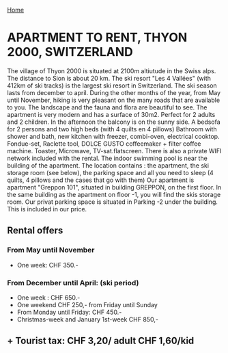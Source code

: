 [Home](README.md)

# APARTMENT TO RENT, THYON 2000, SWITZERLAND

The village of Thyon 2000 is situated at 2100m altiutude in the Swiss alps. The distance to Sion is about 20 km.
The ski resort "Les 4 Vallées" (with 412km of ski tracks) is the largest ski resort in Switzerland. The ski season lasts from december to april.
During the other months of the year, from May until November, hiking is very pleasant on the many roads that are available to you. The landscape and the fauna and flora are beautiful to see.
The apartment is very modern and has a surface of 30m2. Perfect for 2 adults and 2 children.
In the afternoon the balcony is on the sunny side. A bedsofa for 2 persons and two high beds (with 4 quilts en 4 pillows)
Bathroom with shower and bath, new kitchen with freezer, combi-oven, electrical cooktop.
Fondue-set, Raclette tool, DOLCE GUSTO coffeemaker + filter coffee machine. Toaster, Microwave, TV-sat.flatscreen.
 There is also a private WIFI network included with the rental.
The indoor swimming pool is near the building of the apartment.
The location contains : the apartment, the ski storage room (see below), the parking space and all you need to sleep (4 quilts, 4 pillows and the cases that go with them)
Our apartment is apartment "Greppon 101", situated in building GREPPON, on the first floor.
In the same building as the apartment on floor -1, you will find the skis storage room.
Our privat parking space is situated in Parking -2 under the building. This is included in our price.

## Rental offers

### From May until November

- One week: CHF 350.-

### From December until April: (ski period)

- One week : CHF 650.-
- One weekend CHF 250,- from Friday until Sunday
- From Monday until Friday: CHF 450.-
- Christmas-week and January 1st-week CHF 850,-
## + Tourist tax: CHF 3,20/ adult CHF 1,60/kid
<!--stackedit_data:
eyJoaXN0b3J5IjpbMTY3NDgyMjgzOSwtMTAxMDcxMTM5MCwtMj
AwNDc2MDQ0LC0xODA4ODgwMDk2XX0=
-->